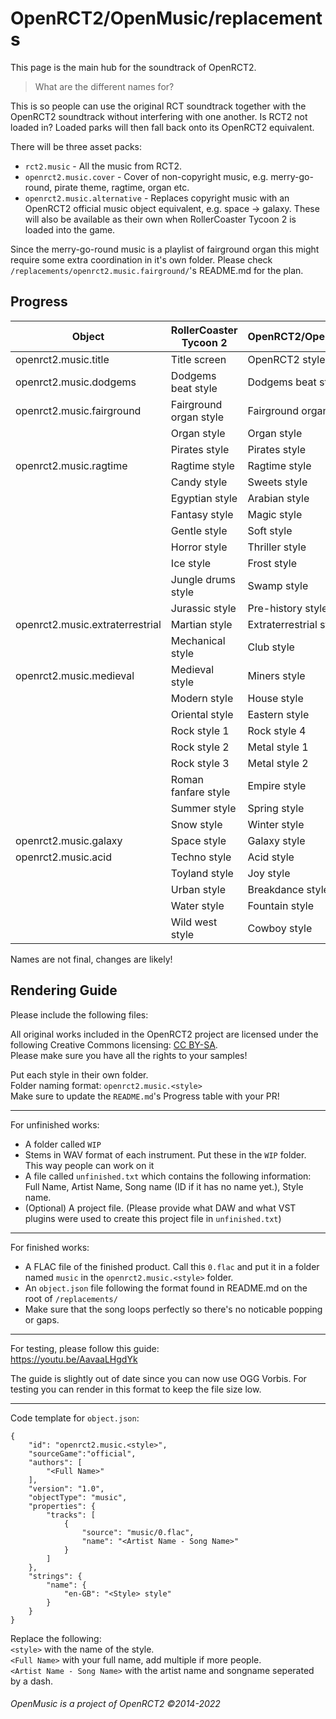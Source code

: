 #  OpenRCT2/OpenMusic/replacements

This page is the main hub for the soundtrack of OpenRCT2.

> What are the different names for?  

This is so people can use the original RCT soundtrack together with the OpenRCT2 soundtrack without interfering with one another. Is RCT2 not loaded in? Loaded parks will then fall back onto its OpenRCT2 equivalent.

 There will be three asset packs:
 
 * `rct2.music` - All the music from RCT2.
 * `openrct2.music.cover` - Cover of non-copyright music, e.g. merry-go-round, pirate theme, ragtime, organ etc.
 * `openrct2.music.alternative` - Replaces copyright music with an OpenRCT2 official music object equivalent, e.g. space -> galaxy. These will also be available as their own when RollerCoaster Tycoon 2 is loaded into the game.

Since the merry-go-round music is a playlist of fairground organ this might require some extra coordination in it's own folder. Please check `/replacements/openrct2.music.fairground/`'s README.md for the plan.

## Progress

| Object                          | RollerCoaster Tycoon 2      | OpenRCT2/OpenMusic               | Type        | Status   | Signature | Merged? |
| ------                          | ----------------------      | ------------------               | ----        | ------   | --------- | ------- |
| openrct2.music.title            | Title screen                | OpenRCT2 style                   | Alternative | WIP      | [mattheasboelter](https://github.com/mattheasboelter) |
| openrct2.music.dodgems          | Dodgems beat style          | Dodgems beat style 2             | Cover       | Finished | [karst](https://github.com/karst) | ✔
| openrct2.music.fairground       | Fairground organ style      | Fairground organ style           | Cover       | [See here](https://github.com/OpenRCT2/OpenMusic/tree/master/replacements/openrct2.music.fairground) | Multiple  | 
|                                 | Organ style                 | Organ style                      | Cover       |
|                                 | Pirates style               | Pirates style                    | Cover       |
| openrct2.music.ragtime          | Ragtime style               | Ragtime style                    | Cover       |
|                                 | Candy style                 | Sweets style                     | Alternative |
|                                 | Egyptian style              | Arabian style                    | Alternative |
|                                 | Fantasy style               | Magic style                      | Alternative |
|                                 | Gentle style                | Soft style                       | Alternative |
|                                 | Horror style                | Thriller style                   | Alternative |
|                                 | Ice style                   | Frost style                      | Alternative |
|                                 | Jungle drums style          | Swamp style                      | Alternative |
|                                 | Jurassic style              | Pre-history style                | Alternative |
| openrct2.music.extraterrestrial | Martian style               | Extraterrestrial style           | Alternative | Finished | [karst](https://github.com/karst) | ✔
|                                 | Mechanical style            | Club style                       | Alternative |
| openrct2.music.medieval         | Medieval style              | Miners style                     | Alternative |
|                                 | Modern style                | House style                      | Alternative |
|                                 | Oriental style              | Eastern style                    | Alternative |
|                                 | Rock style 1                | Rock style 4                     | Alternative |
|                                 | Rock style 2                | Metal style 1                    | Alternative |
|                                 | Rock style 3                | Metal style 2                    | Alternative |
|                                 | Roman fanfare style         | Empire style                     | Alternative |
|                                 | Summer style                | Spring style                     | Alternative |
|                                 | Snow style                  | Winter style                     | Alternative |
| openrct2.music.galaxy           | Space style                 | Galaxy style                     | Alternative | Finished | [karst](https://github.com/karst) | ✔
| openrct2.music.acid             | Techno style                | Acid style                       | Alternative | Finished | [karst](https://github.com/karst) | ✔
|                                 | Toyland style               | Joy style                        | Alternative |
|                                 | Urban style                 | Breakdance style                 | Alternative |
|                                 | Water style                 | Fountain style                   | Alternative |
|                                 | Wild west style             | Cowboy style                     | Alternative |


Names are not final, changes are likely!

## Rendering Guide

Please include the following files:

All original works included in the OpenRCT2 project are licensed under the following Creative Commons licensing: [CC BY-SA](https://creativecommons.org/licenses/by-sa/3.0/).  
Please make sure you have all the rights to your samples!

Put each style in their own folder.  
Folder naming format: `openrct2.music.<style>`  
Make sure to update the `README.md`'s Progress table with your PR!

-----------------------
For unfinished works:
- A folder called `WIP`
- Stems in WAV format of each instrument. Put these in the `WIP` folder. This way people can work on it 
- A file called `unfinished.txt` which contains the following information: Full Name, Artist Name, Song name (ID if it has no name yet.), Style name.
- (Optional) A project file. (Please provide what DAW and what VST plugins were used to create this project file in `unfinished.txt`)

-----------------------
For finished works:

- A FLAC file of the finished product. Call this `0.flac` and put it in a folder named `music` in the `openrct2.music.<style>` folder.
- An `object.json` file following the format found in README.md on the root of `/replacements/`  
- Make sure that the song loops perfectly so there's no noticable popping or gaps.

-----------------------
For testing, please follow this guide:  
https://youtu.be/AavaaLHgdYk

The guide is slightly out of date since you can now use OGG Vorbis. For testing you can render in this format to keep the file size low.

-----------------------
Code template for `object.json`:

```
{
    "id": "openrct2.music.<style>",
    "sourceGame":"official",
    "authors": [
        "<Full Name>"
    ],
    "version": "1.0",
    "objectType": "music",
    "properties": {
        "tracks": [
            {
                "source": "music/0.flac",
                "name": "<Artist Name - Song Name>"
            }
        ]
    },
    "strings": {
        "name": {
            "en-GB": "<Style> style"
        }
    }
}
```

Replace the following:  
`<style>` with the name of the style.  
`<Full Name>` with your full name, add multiple if more people.  
`<Artist Name - Song Name>` with the artist name and songname seperated by a dash.  


###### OpenMusic is a project of OpenRCT2 ©2014-2022
